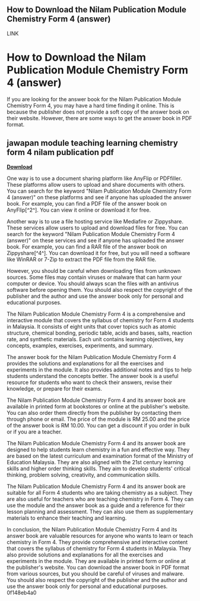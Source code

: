 ## How to Download the Nilam Publication Module Chemistry Form 4 (answer)

 LINK 
# How to Download the Nilam Publication Module Chemistry Form 4 (answer)
 
If you are looking for the answer book for the Nilam Publication Module Chemistry Form 4, you may have a hard time finding it online. This is because the publisher does not provide a soft copy of the answer book on their website. However, there are some ways to get the answer book in PDF format.
 
## jawapan module teaching learning chemistry form 4 nilam publication pdf


[**Download**](https://www.google.com/url?q=https%3A%2F%2Ftiurll.com%2F2tKB3X&sa=D&sntz=1&usg=AOvVaw1gn6iGpY8Oo1TwGp3S2KL9)

 
One way is to use a document sharing platform like AnyFlip or PDFfiller. These platforms allow users to upload and share documents with others. You can search for the keyword "Nilam Publication Module Chemistry Form 4 (answer)" on these platforms and see if anyone has uploaded the answer book. For example, you can find a PDF file of the answer book on AnyFlip[^2^]. You can view it online or download it for free.
 
Another way is to use a file hosting service like Mediafire or Zippyshare. These services allow users to upload and download files for free. You can search for the keyword "Nilam Publication Module Chemistry Form 4 (answer)" on these services and see if anyone has uploaded the answer book. For example, you can find a RAR file of the answer book on Zippyshare[^4^]. You can download it for free, but you will need a software like WinRAR or 7-Zip to extract the PDF file from the RAR file.
 
However, you should be careful when downloading files from unknown sources. Some files may contain viruses or malware that can harm your computer or device. You should always scan the files with an antivirus software before opening them. You should also respect the copyright of the publisher and the author and use the answer book only for personal and educational purposes.
  
The Nilam Publication Module Chemistry Form 4 is a comprehensive and interactive module that covers the syllabus of chemistry for Form 4 students in Malaysia. It consists of eight units that cover topics such as atomic structure, chemical bonding, periodic table, acids and bases, salts, reaction rate, and synthetic materials. Each unit contains learning objectives, key concepts, examples, exercises, experiments, and summary.
 
The answer book for the Nilam Publication Module Chemistry Form 4 provides the solutions and explanations for all the exercises and experiments in the module. It also provides additional notes and tips to help students understand the concepts better. The answer book is a useful resource for students who want to check their answers, revise their knowledge, or prepare for their exams.
 
The Nilam Publication Module Chemistry Form 4 and its answer book are available in printed form at bookstores or online at the publisher's website. You can also order them directly from the publisher by contacting them through phone or email. The price of the module is RM 25.00 and the price of the answer book is RM 10.00. You can get a discount if you order in bulk or if you are a teacher.
  
The Nilam Publication Module Chemistry Form 4 and its answer book are designed to help students learn chemistry in a fun and effective way. They are based on the latest curriculum and examination format of the Ministry of Education Malaysia. They are also aligned with the 21st century learning skills and higher order thinking skills. They aim to develop students' critical thinking, problem solving, creativity, and communication skills.
 
The Nilam Publication Module Chemistry Form 4 and its answer book are suitable for all Form 4 students who are taking chemistry as a subject. They are also useful for teachers who are teaching chemistry in Form 4. They can use the module and the answer book as a guide and a reference for their lesson planning and assessment. They can also use them as supplementary materials to enhance their teaching and learning.
 
In conclusion, the Nilam Publication Module Chemistry Form 4 and its answer book are valuable resources for anyone who wants to learn or teach chemistry in Form 4. They provide comprehensive and interactive content that covers the syllabus of chemistry for Form 4 students in Malaysia. They also provide solutions and explanations for all the exercises and experiments in the module. They are available in printed form or online at the publisher's website. You can download the answer book in PDF format from various sources, but you should be careful of viruses and malware. You should also respect the copyright of the publisher and the author and use the answer book only for personal and educational purposes.
 0f148eb4a0
